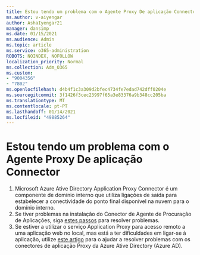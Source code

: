 ```yaml
---
title: Estou tendo um problema com o Agente Proxy De aplicação Connector
ms.author: v-aiyengar
author: AshaIyengar21
manager: dansimp
ms.date: 01/15/2021
ms.audience: Admin
ms.topic: article
ms.service: o365-administration
ROBOTS: NOINDEX, NOFOLLOW
localization_priority: Normal
ms.collection: Adm_O365
ms.custom:
- "9004356"
- "7802"
ms.openlocfilehash: d4b4f1c3a309d2bfec4734fe7edad742dff0204e
ms.sourcegitcommit: 3f1426f3cec23997f65a3e83376a9b348cc205ba
ms.translationtype: MT
ms.contentlocale: pt-PT
ms.lasthandoff: 01/14/2021
ms.locfileid: "49885264"
---
```

# <a name="im-having-a-problem-with-the-application-proxy-agent-connector"></a>Estou tendo um problema com o Agente Proxy De aplicação Connector

1. Microsoft Azure Ative Directory Application Proxy Connector é um componente de domínio interno que utiliza ligações de saída para estabelecer a conectividade do ponto final disponível na nuvem para o domínio interno.
1. Se tiver problemas na instalação do Conector de Agente de Procuração de Aplicações, siga [estes passos](https://docs.microsoft.com/azure/active-directory/application-proxy-connector-installation-problem/?WT.mc_id=UI_AAD_Enterprise_Apps_Support_L2_Overview) para resolver problemas.
1. Se estiver a utilizar o serviço Application Proxy para acesso remoto a uma aplicação web no local, mas está a ter dificuldades em ligar-se à aplicação, utilize [este artigo](https://docs.microsoft.com/azure/active-directory/manage-apps/application-proxy-debug-connectors) para o ajudar a resolver problemas com os conectores de aplicação Proxy da Azure Ative Directory (Azure AD).
